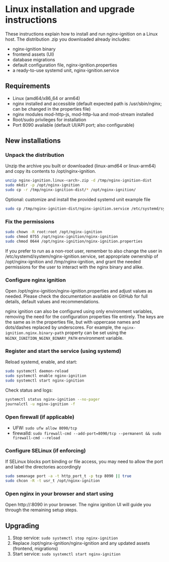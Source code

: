 # Linux installation and upgrade instructions

These instructions explain how to install and run nginx-ignition on a Linux host. The distribution .zip you downloaded 
already includes:

- nginx-ignition binary
- frontend assets (UI)
- database migrations
- default configuration file, nginx-ignition.properties
- a ready-to-use systemd unit, nginx-ignition.service

## Requirements
- Linux (amd64/x86_64 or arm64)
- nginx installed and accessible (default expected path is /usr/sbin/nginx; can be changed in the properties file)
- nginx modules mod-http-js, mod-http-lua and mod-stream installed
- Root/sudo privileges for installation
- Port 8090 available (default UI/API port; also configurable)

## New installations
### Unpack the distribution
Unzip the archive you built or downloaded (linux-amd64 or linux-arm64) and copy its contents to /opt/nginx-ignition.

```bash
unzip nginx-ignition.linux-<arch>.zip -d /tmp/nginx-ignition-dist
sudo mkdir -p /opt/nginx-ignition
sudo cp -r /tmp/nginx-ignition-dist/* /opt/nginx-ignition/
```

Optional: customize and install the provided systemd unit example file
```bash
sudo cp /tmp/nginx-ignition-dist/nginx-ignition.service /etc/systemd/system/
```

### Fix the permissions
```bash
sudo chown -R root:root /opt/nginx-ignition
sudo chmod 0755 /opt/nginx-ignition/nginx-ignition
sudo chmod 0644 /opt/nginx-ignition/nginx-ignition.properties
```

If you prefer to run as a non-root user, remember to also change the user in /etc/systemd/system/nginx-ignition.service, 
set appropriate ownership of /opt/nginx-ignition and /tmp/nginx-ignition, and grant the needed permissions for the user
to interact with the nginx binary and alike.

### Configure nginx ignition
Open /opt/nginx-ignition/nginx-ignition.properties and adjust values as needed. Please check the documentation 
available on GitHub for full details, default values and recommendations.

nginx ignition can also be configured using only environment variables, removing the need for the configuration
properties file entirely. The keys are the same as in the properties file, but with uppercase names and
dots/dashes replaced by underscores. For example, the `nginx-ignition.nginx.binary-path` property can be set
using the `NGINX_IGNITION_NGINX_BINARY_PATH` environment variable.

### Register and start the service (using systemd)
Reload systemd, enable, and start:

```bash
sudo systemctl daemon-reload
sudo systemctl enable nginx-ignition
sudo systemctl start nginx-ignition
```

Check status and logs:
```bash
systemctl status nginx-ignition --no-pager
journalctl -u nginx-ignition -f
```

### Open firewall (if applicable)
- UFW: `sudo ufw allow 8090/tcp`
- firewalld: `sudo firewall-cmd --add-port=8090/tcp --permanent && sudo firewall-cmd --reload`

### Configure SELinux (if enforcing)
If SELinux blocks port binding or file access, you may need to allow the port and label the directories accordingly

```bash
sudo semanage port -a -t http_port_t -p tcp 8090 || true
sudo chcon -R -t usr_t /opt/nginx-ignition
```

### Open nginx in your browser and start using
Open http://<your-host>:8090 in your browser. The nginx ignition UI will guide you through the remaining setup steps.

## Upgrading
1. Stop service: `sudo systemctl stop nginx-ignition`
2. Replace /opt/nginx-ignition/nginx-ignition and any updated assets (frontend, migrations)
3. Start service: `sudo systemctl start nginx-ignition`
